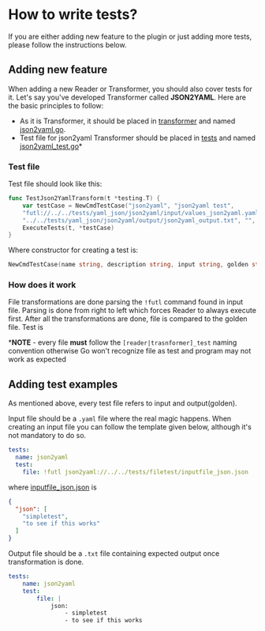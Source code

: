 # How to write tests?

If you are either adding new feature to the plugin or just adding more tests, please follow the instructions below.

## Adding new feature

When adding a new Reader or Transformer, you should also cover tests for it. Let's say you've developed 
Transformer called **JSON2YAML**. Here are the basic principles to follow:

- As it is Transformer, it should be placed in [transformer](file-utils/transformer) and named [json2yaml.go](file-utils/transformer/json2yaml.go).
- Test file for json2yaml Transformer should be placed in [tests](file-utils/tests) and named [json2yaml_test.go](file-utils/tests/jsom2yaml_test.go)*

### Test file

Test file should look like this:
```go
func TestJson2YamlTransform(t *testing.T) {
    var testCase = NewCmdTestCase("json2yaml", "json2yaml test",
    "futl://../../tests/yaml_json/json2yaml/input/values_json2yaml.yaml",
    "../../tests/yaml_json/json2yaml/output/json2yaml_output.txt", "", false, )
    ExecuteTests(t, *testCase)
}
```
Where constructor for creating a test is:
```go
NewCmdTestCase(name string, description string, input string, golden string, protocol string, wantError bool)
```

### How does it work

File transformations are done parsing the `!futl` command found in input file. Parsing is done from right to left which forces
Reader to always execute first. After all the transformations are done, file is compared to the golden file. Test is 

***NOTE** - every file **must** follow the ``[reader|trasnformer]_test`` naming convention otherwise Go won't recognize file as test
and program may not work as expected


## Adding test examples

As mentioned above, every test file refers to input and output(golden). 

Input file should be a `.yaml` file where the real magic happens. When creating an input file you can follow the template given below,
although it's not mandatory to do so.

```yaml
tests:
  name: json2yaml
  test:
    file: !futl json2yaml://../../tests/filetest/inputfile_json.json
```

where [inputfile_json.json](tests/filetest/inputfile_json.json) is

```json
{
  "json": [
    "simpletest",
    "to see if this works"
  ]
}
```

Output file should be a `.txt` file containing expected output once transformation is done.

```yaml
tests:
    name: json2yaml
    test:
        file: |
            json:
                - simpletest
                - to see if this works
```